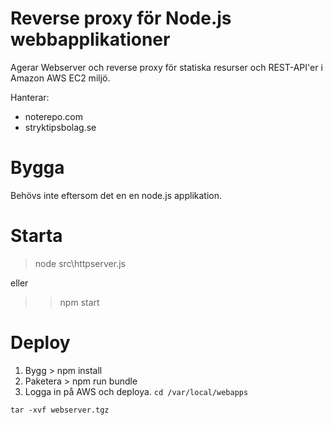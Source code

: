 # Reverse proxy för Node.js webbapplikationer
Agerar Webserver och reverse proxy för statiska resurser och REST-API'er i Amazon AWS EC2 miljö.

Hanterar:
- noterepo.com
- stryktipsbolag.se

# Bygga
Behövs inte eftersom det en en node.js applikation.

# Starta
> node src\httpserver.js

eller

>> npm start

# Deploy
1. Bygg > npm install
2. Paketera > npm run bundle
3. Logga in på AWS och deploya.
``cd /var/local/webapps``

``tar -xvf webserver.tgz``

